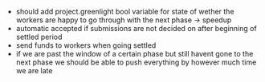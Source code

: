 - should add project.greenlight bool variable for state of wether the workers are happy to go through with the next phase -> speedup
- automatic accepted if submissions are not decided on after beginning of settled period
- send funds to workers when going settled
- if we are past the window of a certain phase but still havent gone to the next phase we should be able to push everything by however much time we are late
